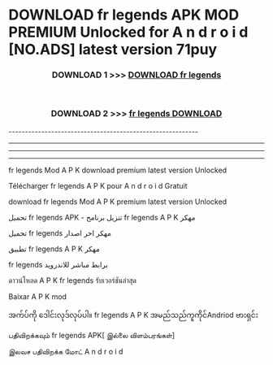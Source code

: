 # DOWNLOAD fr legends  APK MOD PREMIUM Unlocked for A n d r o i d [NO.ADS] latest version 71puy 



<div align="center">

<h3>DOWNLOAD 1 >>> <a href="https://getmod2.web.app/?judul=fr legends ">DOWNLOAD fr legends </a></h3><br>

<h3>DOWNLOAD 2 >>> <a href="https://getmod2.web.app/?judul=fr legends ">fr legends  DOWNLOAD </a></h3>

</div>
----------------------------------------------------------

----------------------------------------------------------

----------------------------------------------------------

----------------------------------------------------------

fr legends  Mod A P K download premium latest version Unlocked

Télécharger fr legends  A P K pour A n d r o i d Gratuit

download fr legends  Mod A P K premium latest version Unlocked

تحميل fr legends  APK - تنزيل برنامج fr legends  A P K مهكر

تحميل fr legends  مهكر اخر اصدار

تطبيق fr legends  A P K مهكر

fr legends  برابط مباشر للاندرويد

ดาวน์โหลด A P K fr legends  รับเวอร์ชันล่าสุด

Baixar A P K mod

အက်ပ်ကို ဒေါင်းလုဒ်လုပ်ပါ။ fr legends  A P K အမည်သည်ကူကိုင်Andriod ဗားရှင်း

பதிவிறக்கவும் fr legends  APK[ இல்லை விளம்பரங்கள்] 
 
இலவச பதிவிறக்க மோட் A n d r o i d



